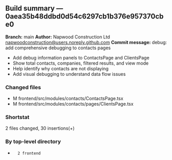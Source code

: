 ## Build summary — 0aea35b48ddbd0d54c6297cb1b376e957370cbe0

**Branch:** main **Author:** Napwood Construction Ltd <napwoodconstruction@users.noreply.github.com>
**Commit message:** debug: add comprehensive debugging to contacts pages

- Add debug information panels to ContactsPage and ClientsPage
- Show total contacts, companies, filtered results, and view mode
- Help identify why contacts are not displaying
- Add visual debugging to understand data flow issues

### Changed files

- M frontend/src/modules/contacts/ContactsPage.tsx
- M frontend/src/modules/contacts/pages/ClientsPage.tsx

### Shortstat

2 files changed, 30 insertions(+)

### By top-level directory

-       2 frontend
